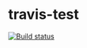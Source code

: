 # travis-test
[![Build status](https://travis-ci.org/SemyonAbramov/travis-lab.svg?master)](https://travis-ci.org/SemyonAbramov)
